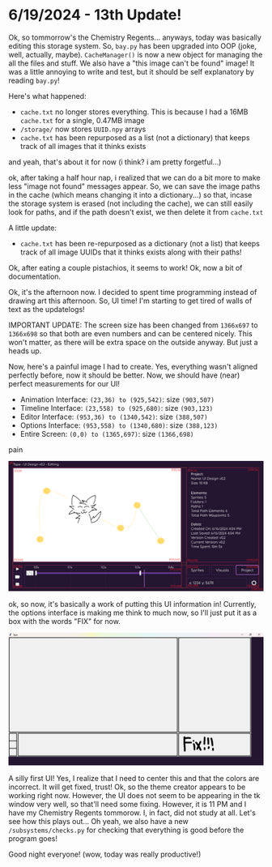 # 6/19/2024 - 13th Update!

Ok, so tommorrow's the Chemistry Regents... anyways, today was basically editing this storage system. So, `bay.py` has been upgraded into OOP (joke, well, actually, maybe). `CacheManager()` is now a new object for managing the all the files and stuff. We also have a "this image can't be found" image! It was a little annoying to write and test, but it should be self explanatory by reading `bay.py`!

Here's what happened: 
- `cache.txt` no longer stores everything. This is because I had a 16MB `cache.txt` for a single, 0.47MB image
- `/storage/` now stores `UUID.npy` arrays
- `cache.txt` has been repurposed as a list (not a dictionary) that keeps track of all images that it thinks exists

and yeah, that's about it for now (i think? i am pretty forgetful...)

ok, after taking a half hour nap, i realized that we can do a bit more to make less "image not found" messages appear. So, we can save the image paths in the cache (which means changing it into a dictionary...) so that, incase the storage system is erased (not including the cache), we can still easily look for paths, and if the path doesn't exist, we then delete it from `cache.txt`

A little update:
- `cache.txt` has been re-repurposed as a dictionary (not a list) that keeps track of all image UUIDs that it thinks exists along with their paths!

Ok, after eating a couple pistachios, it seems to work! Ok, now a bit of documentation. 

Ok, it's the afternoon now. I decided to spent time programming instead of drawing art this afternoon. So, UI time! I'm starting to get tired of walls of text as the updatelogs!

IMPORTANT UPDATE: The screen size has been changed from `1366x697` to `1366x698` so that both are even numbers and can be centered nicely. This won't matter, as there will be extra space on the outside anyway. But just a heads up.

Now, here's a painful image I had to create. Yes, everything wasn't aligned perfectly before, now it should be better. Now, we should have (near) perfect measurements for our UI!

- Animation Interface: `(23,36) to (925,542)`: size `(903,507)`
- Timeline Interface: `(23,558) to (925,680)`: size `(903,123)`
- Editor Interface: `(953,36) to (1340,542)`: size `(388,507)`
- Options Interface: `(953,558) to (1340,680)`: size `(388,123)`
- Entire Screen: `(0,0) to (1365,697)`: size `(1366,698)`

pain

![pain](</updatelogs/images/062024/06192024 - 1.png>)

ok, so now, it's basically a work of putting this UI information in! Currently, the options interface is making me think to much now, so I'll just put it as a box with the words "FIX" for now.

![silly](</updatelogs/images/062024/06192024 - 2.png>)

A silly first UI! Yes, I realize that I need to center this and that the colors are incorrect. It will get fixed, trust! Ok, so the theme creator appears to be working right now. However, the UI does not seem to be appearing in the tk window very well, so that'll need some fixing. However, it is 11 PM and I have my Chemistry Regents tommorow. I, in fact, did not study at all. Let's see how this plays out... Oh yeah, we also have a new `/subsystems/checks.py` for checking that everything is good before the program goes!

Good night everyone! (wow, today was really productive!)
